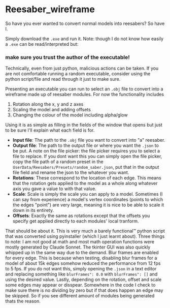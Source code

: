 # Reesaber_wireframe

So have you ever wanted to convert normal models into reesabers? So have I.

Simply download the `.exe` and run it. Note: though I do not know how easily a `.exe` can be read/interpreted but:
### **make sure you trust the author of the executable!**
Technically, even from just python, malicious actions can be taken. If you are not comfortable running a random executable, consider using the python script/file and read through it just to make sure.

Presenting an executable you can run to select an `.obj` file to convert into a wireframe made up of reesaber modules.
For now the functionality includes
1. Rotation along the x, y and z axes
2. Scaling the model and adding offsets
3. Changing the colour of the model including alpha/glow

Using it is as simple as filling in the fields of the window that opens but just to be sure I'll explain what each field is for.
- **Input file**: The path to the `.obj` file you want to convert into "a" reesaber.
- **Output file**: The path to the output file or where you want the `.json` to be put.  A note on the file picker: the file picker requires you to select a file to replace. If you dont want this you can simply open the file picker, copy the file path of a random preset in the `UserData/Reesabers/Presets/random_saber.json`, put that in the output file field and rename the json to the whatever you want.
- **Rotations**: These correspond to the location of each edge. This means that the rotation gets applied to the model as a whole along whatever axis you gave a value to with that value.
- **Scale**: Scale is simply the scale you can apply to a model. Sometimes (I can say from experience) a model's vertex coordinates (points to which the edges "point") are very large, meaning it is nice to be able to scale it down in its entirety.
- **Offsets**: Exactly the same as rotations except that the offsets you specify get applied directly to each modules' local tranform.

That should be about it. This is very much a barely functional™ python script that was converted using pyinstaller (which I just learnt about).
Three things to note: I am not good at math and most math operation functions were mostly generated by Claude Sonnet. The tkinter GUI was also quickly whipped up in the same way due to the demand.
Blur frames are enabled for every edge. This is because when testing, disabling blur frames for a model of about 15k edges somehow reduced the performance from 12 fps to 5 fps. If you do not want this, simply opening the `.json` in a text editor and replacing something like `blurFrames": 0.0` with `blurFrames": []` and using the desired value.
Lastly, depending on the rotation, offset and scale some edges may appear or disspear. Somewhere in the code I check to make sure there is no dividing by zero but if that does happen an edge may be skipped. So if you see different amount of modules being generated thats the reason.
